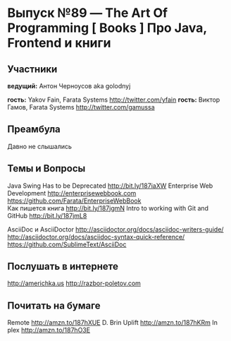 # Выпуск №89 — The Art Of Programming [ Books ] Про Java, Frontend и книги

## Участники
__ведущий:__ Антон Черноусов aka golodnyj

__гость:__ Yakov Fain, Farata Systems http://twitter.com/yfain 
__гость:__ Виктор Гамов, Farata Systems  http://twitter.com/gamussa

## Преамбула
Давно не слышались

## Темы и Вопросы
Java Swing Has to be Deprecated http://bit.ly/187iaXW
Enterprise Web Development 
	http://enterprisewebbook.com 
	https://github.com/Farata/EnterpriseWebBook  
Как пишется книга http://bit.ly/187jgmN 
Intro to working with Git and GitHub http://bit.ly/187jmL8

AsciiDoc и AsciiDoctor
	http://asciidoctor.org/docs/asciidoc-writers-guide/
	http://asciidoctor.org/docs/asciidoc-syntax-quick-reference/ 
	https://github.com/SublimeText/AsciiDoc 

## Послушать в интернете
http://americhka.us
http://razbor-poletov.com  
	
## Почитать на бумаге
Remote http://amzn.to/187hXUE
D. Brin Uplift http://amzn.to/187hKRm
In plex http://amzn.to/187hO3E